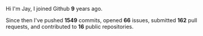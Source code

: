 Hi I'm Jay, I joined Github **9** years ago.

Since then I've pushed **1549** commits, opened **66** issues, submitted **162** pull requests, and contributed to **16** public repositories.
